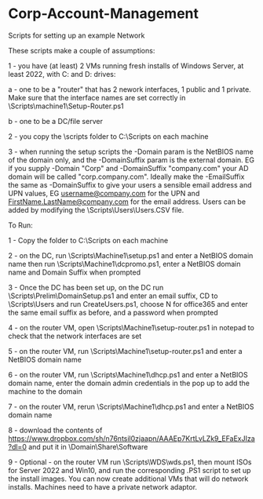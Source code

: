 Corp-Account-Management
==============

Scripts for setting up an example Network

These scripts make a couple of assumptions:

1 - you have (at least) 2 VMs running fresh installs of Windows Server, at least 2022, with C: and D: drives:

a - one to be a "router" that has 2 nework interfaces, 1 public and 1 private. 
    Make sure that the interface names are set correctly in \Scripts\machine1\Setup-Router.ps1
    
b - one to be a DC/file server

2 - you copy the \scripts folder to C:\Scripts on each machine

3 - when running the setup scripts the -Domain param is the NetBIOS name of the domain only, and the 
    -DomainSuffix param is the external domain. EG if you supply -Domain "Corp" and -DomainSuffix 
    "company.com" your AD domain will be called "corp.company.com". Ideally make the -EmailSuffix 
    the same as -DomainSuffix to give your users a sensible email address and UPN values, EG 
    username@company.com for the UPN and FirstName.LastName@company.com for the email address.
    Users can be added by modifying the \Scripts\Users\Users.CSV file.

To Run:

1 - Copy the folder to C:\Scripts on each machine
    
2 - on the DC, run \Scripts\Machine1\setup.ps1 and enter a NetBIOS domain name then run 
    \Scripts\Machine1\dcpromo.ps1, enter a NetBIOS domain name and Domain Suffix when 
    prompted

3 - Once the DC has been set up, on the DC run \Scripts\Prelim\DomainSetup.ps1 and enter 
    an email suffix, CD to \Scripts\Users and run CreateUsers.ps1, choose N for office365 
    and enter the same email suffix as before, and a password when prompted

4 - on the router VM, open \Scripts\Machine1\setup-router.ps1 in notepad to check that the 
    network interfaces are set

5 - on the router VM, run \Scripts\Machine1\setup-router.ps1 and enter a NetBIOS domain name

6 - on the router VM, run \Scripts\Machine1\dhcp.ps1 and enter a NetBIOS domain name, 
    enter the domain admin credentials in the pop up to add the machine to the domain

7 - on the router VM, rerun \Scripts\Machine1\dhcp.ps1 and enter a NetBIOS domain name

8 - download the contents of 
    https://www.dropbox.com/sh/n76ntsil0zjaapn/AAAEp7KrtLvLZk9_EFaExJIza?dl=0 
    and put it in \\Domain\Share\Software
    
9 - Optional - on the router VM run \Scripts\WDS\wds.ps1, then mount ISOs for Server 
    2022 and Win10, and run the corresponding .PS1 script to set up the install 
    images. You can now create additional VMs that will do network installs. Machines 
    need to have a private network adaptor.
